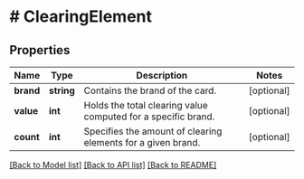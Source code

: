 # # ClearingElement

## Properties

Name | Type | Description | Notes
------------ | ------------- | ------------- | -------------
**brand** | **string** | Contains the brand of the card. | [optional] 
**value** | **int** | Holds the total clearing value computed for a specific brand. | [optional] 
**count** | **int** | Specifies the amount of clearing elements for a given brand. | [optional] 

[[Back to Model list]](../../README.md#documentation-for-models) [[Back to API list]](../../README.md#documentation-for-api-endpoints) [[Back to README]](../../README.md)


